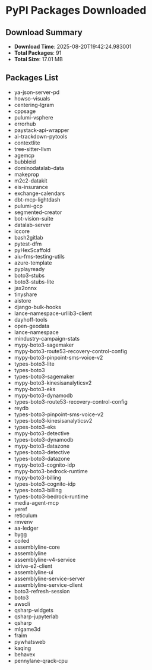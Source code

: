 # PyPI Packages Downloaded

## Download Summary
- **Download Time**: 2025-08-20T19:42:24.983001
- **Total Packages**: 91
- **Total Size**: 17.01 MB

## Packages List
- ya-json-server-pd
- howso-visuals
- centering-lgram
- cppsage
- pulumi-vsphere
- errorhub
- paystack-api-wrapper
- ai-trackdown-pytools
- contextlite
- tree-sitter-llvm
- agemcp
- bubbleid
- dominodatalab-data
- makeprop
- m2c2-datakit
- eis-insurance
- exchange-calendars
- dbt-mcp-lightdash
- pulumi-gcp
- segmented-creator
- bot-vision-suite
- datalab-server
- iccore
- bash2gitlab
- pytest-dfm
- pyHexScaffold
- aiu-fms-testing-utils
- azure-template
- pyplayready
- boto3-stubs
- boto3-stubs-lite
- jax2onnx
- tinyshare
- aistore
- django-bulk-hooks
- lance-namespace-urllib3-client
- dayhoff-tools
- open-geodata
- lance-namespace
- mindustry-campaign-stats
- mypy-boto3-sagemaker
- mypy-boto3-route53-recovery-control-config
- mypy-boto3-pinpoint-sms-voice-v2
- types-boto3-lite
- types-boto3
- types-boto3-sagemaker
- mypy-boto3-kinesisanalyticsv2
- mypy-boto3-eks
- mypy-boto3-dynamodb
- types-boto3-route53-recovery-control-config
- reydb
- types-boto3-pinpoint-sms-voice-v2
- types-boto3-kinesisanalyticsv2
- types-boto3-eks
- mypy-boto3-detective
- types-boto3-dynamodb
- mypy-boto3-datazone
- types-boto3-detective
- types-boto3-datazone
- mypy-boto3-cognito-idp
- mypy-boto3-bedrock-runtime
- mypy-boto3-billing
- types-boto3-cognito-idp
- types-boto3-billing
- types-boto3-bedrock-runtime
- media-agent-mcp
- yeref
- reticulum
- rmvenv
- aa-ledger
- bygg
- coiled
- assemblyline-core
- assemblyline
- assemblyline-v4-service
- idrive-e2-client
- assemblyline-ui
- assemblyline-service-server
- assemblyline-service-client
- boto3-refresh-session
- boto3
- awscli
- qsharp-widgets
- qsharp-jupyterlab
- qsharp
- mlgame3d
- fraim
- pywhatsweb
- kaqing
- behavex
- pennylane-qrack-cpu

